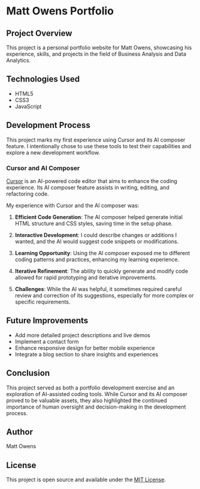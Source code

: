 # Matt Owens Portfolio

## Project Overview

This project is a personal portfolio website for Matt Owens, showcasing his experience, skills, and projects in the field of Business Analysis and Data Analytics.

## Technologies Used

- HTML5
- CSS3
- JavaScript

## Development Process

This project marks my first experience using Cursor and its AI composer feature. I intentionally chose to use these tools to test their capabilities and explore a new development workflow.

### Cursor and AI Composer

[Cursor](https://cursor.sh/) is an AI-powered code editor that aims to enhance the coding experience. Its AI composer feature assists in writing, editing, and refactoring code.

My experience with Cursor and the AI composer was:

1. **Efficient Code Generation**: The AI composer helped generate initial HTML structure and CSS styles, saving time in the setup phase.

2. **Interactive Development**: I could describe changes or additions I wanted, and the AI would suggest code snippets or modifications.

3. **Learning Opportunity**: Using the AI composer exposed me to different coding patterns and practices, enhancing my learning experience.

4. **Iterative Refinement**: The ability to quickly generate and modify code allowed for rapid prototyping and iterative improvements.

5. **Challenges**: While the AI was helpful, it sometimes required careful review and correction of its suggestions, especially for more complex or specific requirements.

## Future Improvements

- Add more detailed project descriptions and live demos
- Implement a contact form
- Enhance responsive design for better mobile experience
- Integrate a blog section to share insights and experiences

## Conclusion

This project served as both a portfolio development exercise and an exploration of AI-assisted coding tools. While Cursor and its AI composer proved to be valuable assets, they also highlighted the continued importance of human oversight and decision-making in the development process.

## Author

Matt Owens

## License

This project is open source and available under the [MIT License](LICENSE).